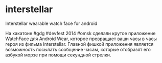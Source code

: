interstellar
============

Interstellar wearable watch face for android


На хакатоне #gdg #devfest 2014 #omsk сделали крутое приложение WatchFace для Android Wear, которое превращает ваши часы в часы героя из фильма Interstellar. Главной фишкой приложения является возможность посылать сообщение часам, которые отобразят его азбукой морзе при помощи секундной стрелки.

